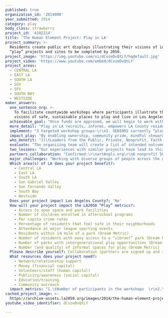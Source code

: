 ```yaml
---
published: true
organization_id: '2014090'
year_submitted: 2014
category: play
body_class: strawberry
project_id: '4102214'
title: 'The Human Element Project: Play in LA'
project_summary: >-
  Residents create public art displays illustrating their visions of ideal
  “play” projects and sites to be completed by 2050. 
project_image: 'https://img.youtube.com/vi/dCvzeDvQtLY/hqdefault.jpg'
project_video: 'https://www.youtube.com/embed/dCvzeDvQtLY'
project_areas:
  - CENTRAL LA
  - EAST LA
  - SOUTH LA
  - SGV
  - SFV
  - SOUTH BAY
  - WESTSIDE
maker_answers:
  one_sentence_org: >-
    To facilitate countywide workshops where participants illustrate their
    visions of safe, sustainable places to play and live in Los Angeles
  achievable_goal: "Once funds are approved, we will begin to work with Los Angeles based facilities to organize a series of workshops and installations. With the help of our partners at artAngls.org and the USC IGM Art Gallery and the workshop sponsors, we will recruit participants in groups of 50-70 per workshop. Each final installation will have 50-75 pieces plus the commissioned centerpiece. It will take approximately 3-4 months to complete each installation. By the end of the year, 3 public events will have taken place in celebration of the work of the participants and sponsor. \r\n\r\nProposed timeline\r\n\r\nOctober 1 – October 31, 2015: \r\nSolidify partners. Obtain letters of endorsement and distribute timeline \r\nBook three workshop venues, one for each of the three proposed categories. \r\nReview portfolios for 3 local artists to paint the statement piece for each installation.\r\nLocate possible installation venues.\r\nDebrief on workshops and collaboration partner meeting\r\n\r\nNovember 1 – 30, 2014\r\nWorkshop 1 to be held at a designated location (several sessions may be needed to obtain enough panels for the final installation)\r\nReview artists submission for commissioned statement piece\r\nContinue working on possible installation venues\r\nBegin to prepare artist panels for inclusion on websites\r\nPrepare for workshop 2 & 3\r\n\r\nDecember 1, 1014 – January 31, 2015\r\nWorkshop 2 & 3\r\nCommission artists for the three statement pieces\r\nCommit to at least 1 installation venue and schedule installation and reception date of workshop 1\r\nBegin to prepare graphics for catalog and promotional pieces\r\nBegin to work with PR and press partners\r\nContinue to work on website uploads\r\nCollaboration partner meeting to discuss reception, forums, PR, video\r\n\r\n\r\nFebruary 1 – March 31, 2015\r\nHold first reception for Workshop 1\r\nBegin video documentation\r\nContinue to prepare for installations of workshop 2 and 3\r\nContinue to prepare graphics to catalog and promotional pieces\r\nContinue to work with PR and press partners\r\nContinue to work on website uploads\r\nDebrief on workshops 2 & 3, discuss next installations\r\nCollaboration partner meeting to discuss reception, forums, PR, video\r\n\r\nApril 1 – July 31, 2015\r\nInstallation and reception events for workshops 2 & 3\r\nContinue video documentation\r\nPrinting of final catalog\r\n"
  more_detail: "Play in LA recruits, informs, empowers LA County residents (targeting children and seniors), city agencies, artists, architects, teachers and caregivers to facilitate workshops that inspire participants to paint and express verbally their dreams of ideal neighborhood “play” venues (parks, beaches, senior centers and recreation centers). \r\n\r\nWorkshops produce collaborative, substantive art installations of participants’ visions for site use.  Dialogues will explore and develop solutions greater than the sum of their parts. Participants will take pride in conceptualizing, implementing and sustaining, green, safe and vibrant places to live and play, building in phases to 2050 intended outcomes.\r\n"
  implement: "3 targeted workshop groups:\r\n1. SENIORS currently “playing” in local parks, recreation areas and senior centers, beaches and other public recreational areas\r\n\r\n2. AT RISK TEENS and foster youth needing safe and enjoyable public “play” spaces to gather and engage in creative and educational activities.\r\n\r\n3. LATCH KEY KIDS in downtown LA currently enrolled in after school programs who frequent recreational centers for interactive, creative and educational “play” activities. \r\n\r\nCOLLABORATION/TEAM BUILDING\r\nThe initial steps for this project will be to solidify partnerships and collaborations and develop a pilot strategy. \r\n\r\nCREATIVE DEVELOPMENT\r\nWe’ll work with partners to host a series of workshops based on a Play in LA theme. Workshops encourage individuals to share visions for “play” venues in the foreseeable future and building systematically to target goal in 2050. \r\n\r\nEach group will have 50-70 participants.  Workshops will be facilitated in a series of 1-3 sessions. Each participant will have an opportunity to paint a vision of the perfect “Play in LA” area using paint and canvases. Local volunteers will help recruit, engage and motivate artist participants. \r\n\r\nParticipants will initial their paintings, including their age in a format that replicates the labeling on the periodic table, thereby contributing their own personal \"element\" to the human story and Play in LA concept. A written statement from each participant will accompany each painting.\r\n\r\nINSTALLATION\r\nAll paintings are combined into a full-sized art installation. The center art element will be commissioned to an LA artist and will serve as a “statement” piece reflecting the sentiment of the collective artwork. The collaborative artworks will be displayed in civic buildings: schools, libraries, museums, airports, train/bus stations. All individual paintings with accompanying statements will be posted on the Human Element Project’s and partner’s websites.\r\n\r\nFORUMS\r\nInstallations will inspire public forums and discussions on future vision and strategy for community capacity building and can be held at the USC IGM Art Gallery or installation venues employing USC IGM AG forum format. \r\n\r\nRECEPTION\r\nOpening receptions for each of three installations will be organized to honor participants, sponsors, and supporters. Receptions will boost self-esteem of participants and ensure their ideas are heard and honored. Events will be coordinated and documented by artAngls.org and the USC IGM Art Gallery.\r\n"
  impact_play: "By enabling ownership, community pride, mindful stewardship, collaboration strategies, and personal and professional empowerment. \r\nThe Human Element Project: Play in LA will attract residents to work together, using existing resources to enhance\r\n•\tAccess to open spaces and park facilities \r\n•\tNumber of children enrolled in afterschool programs \r\n•\tPercentage of residents who feel safe in their neighborhoods \r\n•\tEnhance the transportation experience for attendance at major league sporting events \r\n•\tResidents within 1⁄4 mile of a park \r\n•\tNumber of residents with easy access to a “vibrant” park \r\n•\tNumber of parks with intergenerational play opportunities \r\n•\tNumber (and quality) of informal spaces for play \r\n• \tDecrease per capita crime rates\r\n\r\nThe Human Element Project: \r\nPlay in LA workshops will significantly impact these metrics by collaboratively conceptualizing and displaying a sustainable “play” space for young adults and seniors. Installations and receptions will attract those who are empowered to realize the dream, and to better understand the “blueprint” of the people’s vision of their neighborhood now and leading into 2050. \r\n"
  who_benefit: "1)\tLeaders from the Public, Private, Nonprofit, Faith-based, Academic and Media sectors.   \r\n\r\n2)\tThe constituents of these leaders who will, as a result of The Human Element Project: Play in LA, work in systematic collaboration with their elected officials and institutions to facilitate cross departmental, cross organizational, peer to peer sharing and leveraging of existing resources.  With a top down/bottom up system that employs tested and true infrastructure from the past while being flexible enough to innovate, and creatively invent a bright future for the next generation and those yet unborn, the citizens of LA County will develop a world class model safe for children, everyone and local and global business.\r\n"
  evaluate: "The organizing team will create a list of intended outcomes of their curriculum and process. Photo and video documentation of the workshops will enable facilitators document their observations and conduct debrief meetings.\r\nData collected will be\r\n• Number of participants in each workshop\r\n• Enthusiasm, interest and creativity of the participants\r\n• Depth and feasibility of the ideas\r\n• Overall visual impact of the completed installation\r\n• Number of completed panels per workshop\r\n• Number of completed projects\r\n• Number of installed projects\r\n• Number of project receptions\r\n• Questionnaire feedback from volunteers, constituents, site administrators, parents, community leaders\r\n• News articles \r\n• Purchase or sponsorship of artwork and materials\r\n• News coverage\r\n• Social media response and followers\r\n• Documentary PSA’s\r\n• Certificates of commendation from public officials and academic institutions\r\n\r\nEach workshop will be archived on the Human Element Project website and websites of partners' Facebook and Twitter accounts will be opened to host ongoing dialog about the project and its impact.\r\n"
  two_lessons: "Our experiences with similar projects have lead to this proposed project.\r\n\r\n1.\tOrganizing the Molecular and Social Systems: Learning through Creative Exploration exhibition at the USC IGM Art Gallery provided us a rich experience that sharpened our understanding of self and others. A partnership among the Human Element Project and the Soft Machine Project artists with the IGM AG Advisory Council Members, weathered a process of problem solving from a diverse variety of logical, intuitive, creative, academic and traditional points of view. We learned important lessons from the interaction of conflicting human agents and their technology assistants as well as all of us becoming more informed in the process of planning, funding, implementing, contracting communicating and inter-dependent process and responsibilities.  The end result was an interesting, dynamic public art opening with speakers, video interviews, partner presentation tables, a refreshment table and a youth art presentation. The audience included public, private, nonprofit/faith-based, academic and media leaders.  The outcomes included a photo and deep caption of the event in the USC Health Sciences Campus Weekly News, a speaking engagement for our youth presenter, contracts and sales for several of the business attendees, the sale of an artwork and the self-confidence and trust in our team to move forward to prepare this application together!\r\n\r\n2.\tOur experience holding workshops with patients at Westminster Free Clinic has shown us the best way to involve a group of people in a project based upon a single theme, leading to an effective final installation. We asked our participant patients to paint a picture that illustrates what they have learned about how to effectively participate in managing their medical challenges. The enthusiastic responses were a testimony to how creative expression can inform, engage, educate and heal. The patients loved the experience, and it was a testament to the effectiveness of the clinic's work.\r\n\r\nSee the following websites for examples of other projects:\r\n\r\nhttp://www.thehumanelementproject.com/integrative-health.html\r\n\r\nhttp://artangels.org/press/molecular-and-social-systems-learning-through-creative-exploration\r\n\r\nhttp://hscnews.usc.edu/?s=Molecular+and+Social+Systems\r\n\r\nhttp://www.toacorn.com/news/2014-06-19/Health_%28and%29_Wellness/Art_installation_highlights_the_Human_Element.html\r\n\r\nhttp://hardcoremesorah.wordpress.com/2014/06/24/experiencing-intersection-artists-at\r\n\r\n\r\n"
  partners_collaboration: "Confirmed:\r\nartAngls.org\r\nA nonprofit 501(c)(3) organization whose mission is to helps individuals and organizations to generate art-framed forums that inspire dialog on social and cultural issues. artAngls.org has endorsed the Human Element Project and serves as its fiscal receiver. \r\n\r\nUSC IGM Art Gallery\r\nHEP has worked with the USC IGM Art Gallery to establish collaborations and to promote thought provoking dialog. USC IGM AG will play a significant role in helping establish partners within the USC campuses and surrounding communities as well as video and photo document the receptions, events and forums.\r\n\r\nCounty DPSS\r\nThe USC IGM Art Gallery and its Molecular and Social Systems exhibition are organizing a pilot program in collaboration with the LA County DPSS. This collaboration will help advance policies in relation to state and federal laws as well as provide public information and media relations to over 2.4 million constituents. \r\n\r\nSoft Machine Project \r\nHEP has exhibited with the Soft Machine Project twice in the past year. SMP has developed collaborations with public, nonprofit, faith-based and academic institutions in the Boyle Hts. and Lincoln Hts. and will be a collaborator in recruiting and engaging participants as well as securing workshop locations.\r\n\r\nThe Los Angeles World's Fair International Trade, Commerce and Culture Flex Team: Partners with the Human Element: Play in LA team serving as Flex Team ambassadors and employ the vision to provide direction for the Play in LA project. \r\n\r\nAnticipated partners:\r\n\r\nUSC Davis School of Gerontology, Social Work, and Education: \r\nWith the support of the faculty and students from these schools we can assess the needs and resources in our targeted communities. Students and faculty will be invited to participate as volunteers for our workshops.\r\n.\r\nLos Angeles Youth Network: I have worked with LAYN as a foster teen mentor since 1997. With their assistance, we will be able to recruit foster youth and well as obtain a venue for the workshops.\r\n\r\nThe Breed Street Shul Project: \r\nI recently had an art exhibition at the Shul with Mike Saijo and Fabian Debora. The exhibition attracted enthusiastic visitors to the neighborhood and established the power of their work to aid in community capacity building. \r\n\r\n3 factors for success of the program:\r\nAbility to recruit participants willing to produce artwork\r\nAbility to recruit Volunteers and staff for workshop prep, implementation and follow up\r\nAbility of Installation locations"
  major_challenges: "Working with diverse groups of people across the great distances of LA, communication, even with the technology will be difficult.  There are still multiple gaps in technology, PCs and Mac’s can’t always communicate and some people are still without.  \r\n\r\nRapid changes in staff within institutions that are often letting people go and/or hiring new staff with the relationship building time requirements. Diversity of comprehension in organizational infrastructure and reporting process.  Confusion related to funding and cross organizational management.\r\n\r\nThe best strategy for success is a strong leader that keeps her eyes on the big picture and the overall global result of a creative collaboration such as LA2050.  Successful implementation depends on one that can delegate, motivate and inspire a team. Organization and refined management skills are crucial for success. I have 30+ years of experience as a vice-president of creative marketing, advertising and interactive media for a well-known billion dollar cosmetic company in Los Angeles. I have managed teams of up to 30 employees and contractors that included administration, sales, copywriters, social media and video experts and creatives. I feel absolutely confident that I can oversee this project and recruit and retain enthusiastic and motivated partners. "
  Which area(s) of LA does your project benefit?:
    - Central LA
    - East LA
    - South LA
    - San Gabriel Valley
    - San Fernando Valley
    - South Bay
    - Westside
  Does your project impact Los Angeles County?: 'No'
  How will your project impact the LA2050 “Play” metrics?:
    - Access to open space and park facilities
    - Number of children enrolled in afterschool programs
    - Per capita crime rates
    - Percentage of residents that feel safe in their neighborhoods
    - Attendance at major league sporting events
    - Residents within 1⁄4 mile of a park (Dream Metric)
    - Number of residents with easy access to a “vibrant” park (Dream Metric)
    - Number of parks with intergenerational play opportunities (Dream Metric)
    - Number (and quality) of informal spaces for play (Dream Metric)
  Please describe yourself: Collaboration (partners are signed up and ready to hit the ground running!)
  What resources does your project need?:
    - Network/relationship support
    - Money (financial capital)
    - Volunteers/staff (human capital)
    - Publicity/awareness (social capital)
    - Education/training
    - Community outreach
  impact_metrics: "1.\tNumber of participants in the workshops  \r\n2.\tNumber of completed installations.\r\n3.\tNumber of completed projects and sustainability over time.\r\n\r\n- Access to open space and park facilities by increasing transportation options that are safe and senior friendly\r\n\r\n- Increase the number of children enrolled in afterschool programs by developing programs that will engage and encourage creativity and collaboration.\r\n\r\n- Decrease per capita crime rates by creating educational, occupational and mentoring recourses for at risk teens and seniors. Increase safety measures for parks and open space “play” spaces.\r\n\r\n- Increase the percentage of residents that feel safe in their neighborhoods by organizing neighborhood group activities, community watch programs, better communication with police and better visibility in open “play” spaces.\r\n\r\n-Increase attendance at major league sporting events by sourcing safe and reliable transportation systems for teen groups and seniors.\r\n\r\n- Residents reside with 1⁄4 mile of a park by renovating open spaces or abandoned buildings to develop open space parks for neighborhoods. Develop neighborhood steering committees to develop a vision and work with city officials to make that vision become a reality.\r\n\r\n- Increase the number of residents with easy access to a “vibrant” parks, beaches and open space “play” areas by developing creative transportation solutions for teens and seniors.\r\n\r\n- Increase the number of parks with intergenerational play opportunities by developing activities where seniors can mentor young children and teens. Develop recreational center that have simultaneous activities with young adults and seniors.\r\n\r\n- Increase the number (and quality) of informal spaces for play by developing small and frequent “rest” stops that would allow small groups to gather. Permanent game and interactives would promote activity.\r\n"
cached_project_image: >-
  https://archive-assets.la2050.org/images/2014/the-human-element-project-play-in-la/img.youtube.com/vi/dCvzeDvQtLY/hqdefault.jpg
youtube_video_identifier: dCvzeDvQtLY

---
```

